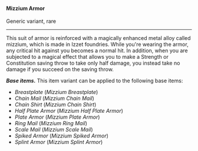 #### Mizzium Armor

Generic variant, rare

---

This suit of armor is reinforced with a magically enhanced metal alloy called mizzium, which is made in Izzet foundries. While you're wearing the armor, any critical hit against you becomes a normal hit. In addition, when you are subjected to a magical effect that allows you to make a Strength or Constitution saving throw to take only half damage, you instead take no damage if you succeed on the saving throw.

***Base items.*** This item variant can be applied to the following base items:

- *Breastplate* (*Mizzium Breastplate*)
- *Chain Mail* (*Mizzium Chain Mail*)
- *Chain Shirt* (*Mizzium Chain Shirt*)
- *Half Plate Armor* (*Mizzium Half Plate Armor*)
- *Plate Armor* (*Mizzium Plate Armor*)
- *Ring Mail* (*Mizzium Ring Mail*)
- *Scale Mail* (*Mizzium Scale Mail*)
- *Spiked Armor* (*Mizzium Spiked Armor*)
- *Splint Armor* (*Mizzium Splint Armor*)
